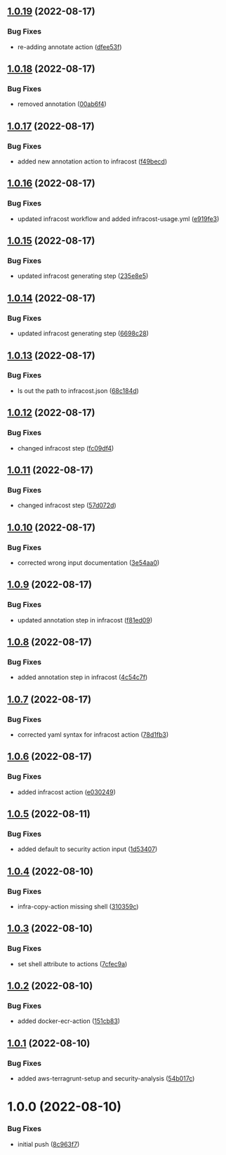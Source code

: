 ## [1.0.19](https://github.com/awazevr/devops-actions/compare/v1.0.18...v1.0.19) (2022-08-17)


### Bug Fixes

* re-adding annotate action ([dfee53f](https://github.com/awazevr/devops-actions/commit/dfee53fbed4be6eb2dbee08282102ffcf3ec4355))

## [1.0.18](https://github.com/awazevr/devops-actions/compare/v1.0.17...v1.0.18) (2022-08-17)


### Bug Fixes

* removed annotation ([00ab6f4](https://github.com/awazevr/devops-actions/commit/00ab6f482b0d081aaf07f4c20273f29d6f68ab38))

## [1.0.17](https://github.com/awazevr/devops-actions/compare/v1.0.16...v1.0.17) (2022-08-17)


### Bug Fixes

* added new annotation action to infracost ([f49becd](https://github.com/awazevr/devops-actions/commit/f49becd7261055df9eac0232ecf69e42667d91e7))

## [1.0.16](https://github.com/awazevr/devops-actions/compare/v1.0.15...v1.0.16) (2022-08-17)


### Bug Fixes

* updated infracost workflow and added infracost-usage.yml ([e919fe3](https://github.com/awazevr/devops-actions/commit/e919fe34bcbebeef69c3d92b2e1912e769b4e59d))

## [1.0.15](https://github.com/awazevr/devops-actions/compare/v1.0.14...v1.0.15) (2022-08-17)


### Bug Fixes

* updated infracost generating step ([235e8e5](https://github.com/awazevr/devops-actions/commit/235e8e55643f7ddf711b181f0c813e3ec9c60f09))

## [1.0.14](https://github.com/awazevr/devops-actions/compare/v1.0.13...v1.0.14) (2022-08-17)


### Bug Fixes

* updated infracost generating step ([6698c28](https://github.com/awazevr/devops-actions/commit/6698c28fcb19496268920e0af5c7a95faf2baf20))

## [1.0.13](https://github.com/awazevr/devops-actions/compare/v1.0.12...v1.0.13) (2022-08-17)


### Bug Fixes

* ls out the path to infracost.json ([68c184d](https://github.com/awazevr/devops-actions/commit/68c184d0d8a60fe45e6e7d3a0e58925a8f253b58))

## [1.0.12](https://github.com/awazevr/devops-actions/compare/v1.0.11...v1.0.12) (2022-08-17)


### Bug Fixes

* changed infracost step ([fc09df4](https://github.com/awazevr/devops-actions/commit/fc09df493bcccb4d30dbeb79f4db5007d5966e8a))

## [1.0.11](https://github.com/awazevr/devops-actions/compare/v1.0.10...v1.0.11) (2022-08-17)


### Bug Fixes

* changed infracost step ([57d072d](https://github.com/awazevr/devops-actions/commit/57d072dfffbd95e70b2565e0275c2a2370ce6386))

## [1.0.10](https://github.com/awazevr/devops-actions/compare/v1.0.9...v1.0.10) (2022-08-17)


### Bug Fixes

* corrected wrong input documentation ([3e54aa0](https://github.com/awazevr/devops-actions/commit/3e54aa02a2bf6eafc7a43486d6337b2069b5cef8))

## [1.0.9](https://github.com/awazevr/devops-actions/compare/v1.0.8...v1.0.9) (2022-08-17)


### Bug Fixes

* updated annotation step in infracost ([f81ed09](https://github.com/awazevr/devops-actions/commit/f81ed09ba932a80e46895cd6db778ca14f4ca4b9))

## [1.0.8](https://github.com/awazevr/devops-actions/compare/v1.0.7...v1.0.8) (2022-08-17)


### Bug Fixes

* added annotation step in infracost ([4c54c7f](https://github.com/awazevr/devops-actions/commit/4c54c7fd60379247a5ac3e02e6923a9a9915d9aa))

## [1.0.7](https://github.com/awazevr/devops-actions/compare/v1.0.6...v1.0.7) (2022-08-17)


### Bug Fixes

* corrected yaml syntax for infracost action ([78d1fb3](https://github.com/awazevr/devops-actions/commit/78d1fb31f1856823bdb0cb25f29d270152f6358a))

## [1.0.6](https://github.com/awazevr/devops-actions/compare/v1.0.5...v1.0.6) (2022-08-17)


### Bug Fixes

* added infracost action ([e030249](https://github.com/awazevr/devops-actions/commit/e030249246215ff81f53ef3806149db8853fe977))

## [1.0.5](https://github.com/awazevr/devops-actions/compare/v1.0.4...v1.0.5) (2022-08-11)


### Bug Fixes

* added default to security action input ([1d53407](https://github.com/awazevr/devops-actions/commit/1d5340754a6fe2c5a90b21ab041936c300afb4a5))

## [1.0.4](https://github.com/awazevr/devops-actions/compare/v1.0.3...v1.0.4) (2022-08-10)


### Bug Fixes

* infra-copy-action missing shell ([310359c](https://github.com/awazevr/devops-actions/commit/310359c30f3b41eb1a0e5bc2594b1aee47cb5a40))

## [1.0.3](https://github.com/awazevr/devops-actions/compare/v1.0.2...v1.0.3) (2022-08-10)


### Bug Fixes

* set shell attribute to actions ([7cfec9a](https://github.com/awazevr/devops-actions/commit/7cfec9ac127e5dd40a1bcf4d7f2b3a9d2959d4c1))

## [1.0.2](https://github.com/awazevr/devops-actions/compare/v1.0.1...v1.0.2) (2022-08-10)


### Bug Fixes

* added docker-ecr-action ([151cb83](https://github.com/awazevr/devops-actions/commit/151cb833284b82f00d6e8c944badcbdafbbe2cd6))

## [1.0.1](https://github.com/awazevr/devops-actions/compare/v1.0.0...v1.0.1) (2022-08-10)


### Bug Fixes

* added aws-terragrunt-setup and security-analysis ([54b017c](https://github.com/awazevr/devops-actions/commit/54b017c62410da1f38f9e303dcac03a826ac0109))

# 1.0.0 (2022-08-10)


### Bug Fixes

* initial push ([8c963f7](https://github.com/awazevr/devops-actions/commit/8c963f7535f423bf0807f006742313f8c92d403f))

